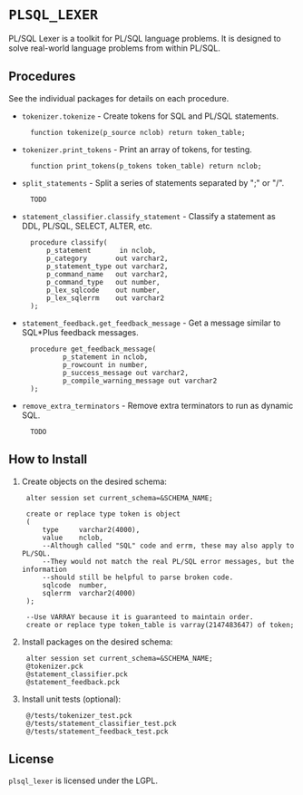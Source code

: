 `PLSQL_LEXER`
============

PL/SQL Lexer is a toolkit for PL/SQL language problems.  It is designed to solve
real-world language problems from within PL/SQL.

## Procedures

See the individual packages for details on each procedure.

- `tokenizer.tokenize` - Create tokens for SQL and PL/SQL statements.

		function tokenize(p_source nclob) return token_table;

- `tokenizer.print_tokens` - Print an array of tokens, for testing.

		function print_tokens(p_tokens token_table) return nclob;

- `split_statements` - Split a series of statements separated by ";" or "/".

		TODO

- `statement_classifier.classify_statement` - Classify a statement as DDL, PL/SQL, SELECT, ALTER, etc.

		procedure classify(
			p_statement       in nclob,
			p_category       out varchar2,
			p_statement_type out varchar2,
			p_command_name   out varchar2,
			p_command_type   out number,
			p_lex_sqlcode    out number,
			p_lex_sqlerrm    out varchar2
		);

- `statement_feedback.get_feedback_message` - Get a message similar to SQL*Plus feedback messages.

		procedure get_feedback_message(
				p_statement in nclob,
				p_rowcount in number,
				p_success_message out varchar2,
				p_compile_warning_message out varchar2
		);

- `remove_extra_terminators` - Remove extra terminators to run as dynamic SQL.

		TODO


## How to Install

1. Create objects on the desired schema:

        alter session set current_schema=&SCHEMA_NAME;
        
        create or replace type token is object
        (
            type     varchar2(4000),
            value    nclob,
            --Although called "SQL" code and errm, these may also apply to PL/SQL.
            --They would not match the real PL/SQL error messages, but the information
            --should still be helpful to parse broken code.
            sqlcode  number,
            sqlerrm  varchar2(4000)
        );
        
        --Use VARRAY because it is guaranteed to maintain order.
        create or replace type token_table is varray(2147483647) of token;

2. Install packages on the desired schema:

        alter session set current_schema=&SCHEMA_NAME;
        @tokenizer.pck
        @statement_classifier.pck
        @statement_feedback.pck

3. Install unit tests (optional):

        @/tests/tokenizer_test.pck
        @/tests/statement_classifier_test.pck
        @/tests/statement_feedback_test.pck


## License
`plsql_lexer` is licensed under the LGPL.